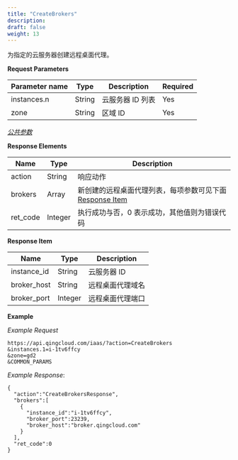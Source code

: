 ```yaml
---
title: "CreateBrokers"
description: 
draft: false
weight: 13
---
```


为指定的云服务器创建远程桌面代理。

**Request Parameters**

| Parameter name | Type | Description | Required |
| --- | --- | --- | --- |
| instances.n | String | 云服务器 ID 列表 | Yes |
| zone | String | 区域 ID | Yes |

[_公共参数_](../../../parameters/)

**Response Elements**

| Name | Type | Description |
| --- | --- | --- |
| action | String | 响应动作 |
| brokers | Array | 新创建的远程桌面代理列表，每项参数可见下面 [Response Item](#response-item) |
| ret_code | Integer | 执行成功与否，0 表示成功，其他值则为错误代码 |

**Response Item**

| Name | Type | Description |
| --- | --- | --- |
| instance_id | String | 云服务器 ID |
| broker_host | String | 远程桌面代理域名 |
| broker_port | Integer | 远程桌面代理端口 |

**Example**

_Example Request_

```
https://api.qingcloud.com/iaas/?action=CreateBrokers
&instances.1=i-1tv6ffcy
&zone=gd2
&COMMON_PARAMS
```

_Example Response_:

```
{
  "action":"CreateBrokersResponse",
  "brokers":[
    {
      "instance_id":"i-1tv6ffcy",
      "broker_port":23239,
      "broker_host":"broker.qingcloud.com"
    }
  ],
  "ret_code":0
}
```
